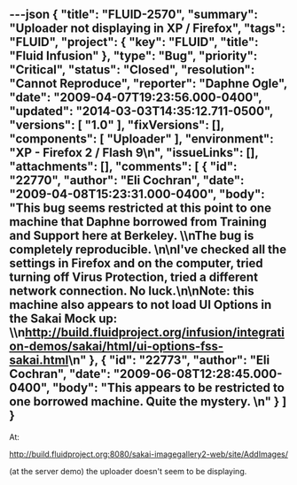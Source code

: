 ---json
{
  "title": "FLUID-2570",
  "summary": "Uploader not displaying in XP / Firefox",
  "tags": "FLUID",
  "project": {
    "key": "FLUID",
    "title": "Fluid Infusion"
  },
  "type": "Bug",
  "priority": "Critical",
  "status": "Closed",
  "resolution": "Cannot Reproduce",
  "reporter": "Daphne Ogle",
  "date": "2009-04-07T19:23:56.000-0400",
  "updated": "2014-03-03T14:35:12.711-0500",
  "versions": [
    "1.0"
  ],
  "fixVersions": [],
  "components": [
    "Uploader"
  ],
  "environment": "XP - Firefox 2 / Flash 9\n",
  "issueLinks": [],
  "attachments": [],
  "comments": [
    {
      "id": "22770",
      "author": "Eli Cochran",
      "date": "2009-04-08T15:23:31.000-0400",
      "body": "This bug seems restricted at this point to one machine that Daphne borrowed from Training and Support here at Berkeley. \\\nThe bug is completely reproducible.&#x20;\n\nI've checked all the settings in Firefox and on the computer, tried turning off Virus Protection, tried a different network connection. No luck.\n\nNote: this machine also appears to not load UI Options in the Sakai Mock up: \\\n<http://build.fluidproject.org/infusion/integration-demos/sakai/html/ui-options-fss-sakai.html>\n"
    },
    {
      "id": "22773",
      "author": "Eli Cochran",
      "date": "2009-06-08T12:28:45.000-0400",
      "body": "This appears to be restricted to one borrowed machine. Quite the mystery.&#x20;\n"
    }
  ]
}
---
At: &#x20;

<http://build.fluidproject.org:8080/sakai-imagegallery2-web/site/AddImages/>

(at the server demo) the uploader doesn't seem to be displaying.

        